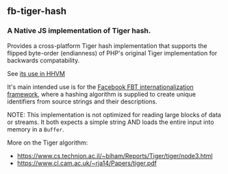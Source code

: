 ## fb-tiger-hash
### A Native JS implementation of Tiger hash.

Provides a cross-platform Tiger hash implementation that supports the
flipped byte-order (endianness) of PHP's original Tiger
implementation for backwards compatability.


See [its use in HHVM](https://github.com/facebook/hhvm/blob/281303d/hphp/runtime/ext/hash/ext_hash.cpp#L94-L97)

It's main intended use is for the [Facebook FBT internationalization
framework](https://facebook.github.io/fbt), where a hashing
algorithm is supplied to create unique identifiers from source strings
and their descriptions.

NOTE: This implementation is not optimized for reading large blocks of
data or streams. It both expects a simple string AND loads the entire
input into memory in a `Buffer`.

More on the Tiger algorithm:
 * https://www.cs.technion.ac.il/~biham/Reports/Tiger/tiger/node3.html
 * https://www.cl.cam.ac.uk/~rja14/Papers/tiger.pdf

